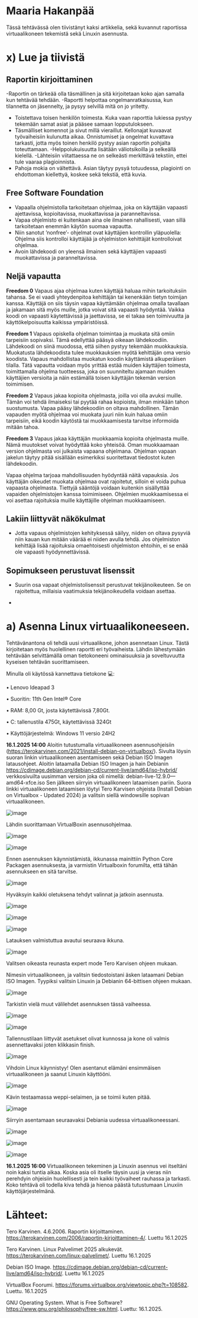 # Maaria Hakanpää

Tässä tehtävässä olen tiivistänyt kaksi artikkelia, sekä kuvannut raportissa virtuaalikoneen tekemistä sekä Linuxin asennusta. 

# x) Lue ja tiivistä

## Raportin kirjoittaminen
-Raportin on tärkeää olla täsmällinen ja sitä kirjoitetaan koko ajan samalla kun tehtävää tehdään.
-Raportti helpottaa ongelmanratkaisussa, kun tilannetta on jäsennelty, ja pysyy selvillä mitä on jo yritetty.
- Toistettava toisen henkilön toimesta. Kuka vaan raporttia lukiessa pystyy tekemään samat asiat ja pääsee samaan lopputulokseen.
- Täsmälliset komennot ja sivut millä vieraillut. Kellonajat kuvaavat työvaiheisiin kulunutta aikaa. Onnistumiset ja ongelmat kuvattava tarkasti, jotta myös toinen henkilö pystyy asian raportin pohjalta toteuttamaan.
-Helppolukuisuutta lisätään väliotsikoilla ja selkeällä kielellä. 
-Lähteisiin viitattaessa ne on selkeästi merkittävä tekstiin, ettei tule vaaraa plagioinnista.
- Pahoja mokia on vältettävä. Asian täytyy pysyä totuudessa, plagiointi on ehdottoman kiellettyä, koskee sekä tekstiä, että kuvia.

## Free Software Foundation
-	Vapaalla ohjelmistolla tarkoitetaan ohjelmaa, joka on käyttäjän vapaasti ajettavissa, kopioitavissa, muokattavissa ja paranneltavissa.
-	Vapaa ohjelmisto ei kuitenkaan aina ole ilmainen rahallisesti, vaan sillä tarkoitetaan enemmän käytön suomaa vapautta.
-	Niin sanotut ’nonfree’- ohjelmat ovat käyttäjien kontrollin yläpuolella: Ohjelma siis kontrolloi käyttäjää ja ohjelmiston kehittäjät kontrolloivat ohjelmaa.
-	Avoin lähdekoodi on yleensä ilmainen sekä käyttäjien vapaasti muokattavissa ja paranneltavissa.

## Neljä vapautta
**Freedom 0**
Vapaus ajaa ohjelmaa kuten käyttäjä haluaa mihin tarkoituksiin tahansa. Se ei vaadi yhteydenpitoa kehittäjän tai kenenkään tietyn toimijan kanssa. Käyttäjä on siis täysin vapaa käyttämään ohjelmaa omalla tavallaan ja jakamaan sitä myös muille, jotka voivat sitä vapaasti hyödyntää. Vaikka koodi on vapaasti käytettävissä ja jaettavissa, se ei takaa sen toimivuutta ja käyttökelpoisuutta kaikissa ympäristöissä.

**Freedom 1**
Vapaus opiskella ohjelman toimintaa ja muokata sitä omiin tarpeisiin sopivaksi. Tämä edellyttää pääsyä oikeaan lähdekoodiin. Lähdekoodi on siinä muodossa, että siihen pystyy tekemään muokkauksia. Muokatusta lähdekoodista tulee muokkauksien myötä kehittäjän oma versio koodista. Vapaus mahdollistaa muokatun koodin käyttämistä alkuperäisen tilalla. Tätä vapautta voidaan myös yrittää estää muiden käyttäjien toimesta, toimittamalla ohjelma tuotteessa, joka on suunniteltu ajamaan muiden käyttäjien versioita ja näin estämällä toisen käyttäjän tekemän version toimimisen.

**Freedom 2**
Vapaus jakaa kopioita ohjelmasta, joilla voi olla avuksi muille. Tämän voi tehdä ilmaiseksi tai pyytää rahaa kopioista, ilman minkään tahon suostumusta. Vapaa pääsy lähdekoodiin on oltava mahdollinen. Tämän vapauden myötä ohjelmaa voi muokata juuri niin kuin haluaa omiin tarpeisiin, eikä koodin käytöstä tai muokkaamisesta tarvitse informoida mitään tahoa.

**Freedom 3** 
Vapaus jakaa käyttäjän muokkaamia kopioita ohjelmasta muille. Nämä muutokset voivat hyödyttää koko yhteisöä. Oman muokkaamaan version ohjelmasta voi julkaista vapaana ohjelmana. Ohjelman vapaan jakelun täytyy pitää sisällään esimerkiksi suoritettavat tiedostot kuten lähdekoodin. 

Vapaa ohjelma tarjoaa mahdollisuuden hyödyntää näitä vapauksia. Jos käyttäjän oikeudet muokata ohjelmaa ovat rajoitetut, silloin ei voida puhua vapaasta ohjelmasta. Tiettyjä sääntöjä voidaan kuitenkin sisällyttää vapaiden ohjelmistojen kanssa toimimiseen. Ohjelmien muokkaamisessa ei voi asettaa rajoituksia muille käyttäjille ohjelman muokkaamiseen. 

## Lakiin liittyvät näkökulmat
-	Jotta vapaus ohjelmistojen kehityksessä säilyy, niiden on oltava pysyviä niin kauan kun mitään väärää ei niiden avulla tehdä. Jos ohjelmiston kehittäjä 	lisää rajoituksia omaehtoisesti ohjelmiston ehtoihin, ei se enää ole vapaasti hyödynnettävissä.

## Sopimukseen perustuvat lisenssit
-	Suurin osa vapaat ohjelmistolisenssit perustuvat tekijänoikeuteen. Se on rajoitettua, millaisia vaatimuksia tekijänoikeudella voidaan asettaa.

-	

# a) Asenna Linux virtuaalikoneeseen.


Tehtävänantona oli tehdä uusi virtuaalikone, johon asennetaan Linux. Tästä kirjoitetaan myös huolellinen raportti eri työvaiheista. Lähdin lähestymään tehtävään selvittämällä oman tietokoneeni ominaisuuksia ja soveltuvuutta kyseisen tehtävän suorittamiseen.

Minulla oli käytössä kannettava tietokone 💻:

•	Lenovo Ideapad 3

•	Suoritin: 11th Gen Intel® Core

•	RAM: 8,00 Gt, josta käytettävissä 7,80Gt.

•	C: tallenustila 475Gt, käytettävissä 324Gt

•	Käyttöjärjestelmä: Windows 11 versio 24H2

**16.1.2025 14:00**
Aloitin tutustumalla virtuaalikoneen asennusohjeisiin (https://terokarvinen.com/2021/install-debian-on-virtualbox/). Sivulta löysin suoran linkin virtuaalikoneen asentamiseen sekä Debian ISO Imagen latausohjeet.
Aloitin lataamalla Debian ISO Imagen ja hain Debianin https://cdimage.debian.org/debian-cd/current-live/amd64/iso-hybrid/ verkkosivuilta uusimman version joka oli nimellä: 
debian-live-12.9.0—amd64-xfce.iso
Sen jälkeen siirryin virtuaalikoneen lataamisen pariin. Suora linkki virtuaalikoneen lataamisen löytyi Tero Karvisen ohjeista (Install Debian on Virtualbox - Updated 2024) ja valitsin siellä windowsille sopivan virtuaalikoneen.

![image](https://github.com/user-attachments/assets/09a07dca-fc06-4f79-af9c-13ca2667b617)

Lähdin suorittamaan VirtualBoxin asennusohjelmaa.

![image](https://github.com/user-attachments/assets/0d1e9a3b-04c5-4a42-b772-761c55c84fd5)

![image](https://github.com/user-attachments/assets/786c1ed2-a5e8-479f-98be-cffe919a64f7)

Ennen asennuksen käynnistämistä, ikkunassa mainittiin Python Core Packagen asennuksesta, ja varmistin Virtualboxin forumilta, että tähän asennukseen en sitä tarvitse.

![image](https://github.com/user-attachments/assets/5c2c9f91-221f-4f39-9970-1ded6ddc40fa)

Hyväksyin kaikki oletuksena tehdyt valinnat ja jatkoin asennusta.

![image](https://github.com/user-attachments/assets/6f8ee9c2-5a00-4edc-a780-097762219557)

![image](https://github.com/user-attachments/assets/2fe2baf8-b958-4918-b6b6-0d7ea24d7050)

![image](https://github.com/user-attachments/assets/77a320db-ba8c-421b-b531-91ab9896798c)

Latauksen valmistuttua avautui seuraava ikkuna.

![image](https://github.com/user-attachments/assets/6c81dc3e-95e1-4725-b6fa-3269183da0d2)

Valitsen oikeasta reunasta expert mode Tero Karvisen ohjeen mukaan.


Nimesin virtuaalikoneen, ja valitsin tiedostoistani äsken lataamani Debian ISO Imagen. Tyypiksi valitsin Linuxin ja Debianin 64-bittisen ohjeen mukaan.

![image](https://github.com/user-attachments/assets/6b51a9f6-8760-4985-9d2e-00e4b31bc448)

Tarkistin vielä muut välilehdet asennuksen tässä vaiheessa.

![image](https://github.com/user-attachments/assets/f6dd469b-4924-4f30-8906-4d27e2524bb3)

![image](https://github.com/user-attachments/assets/43b093b3-76b4-4d76-960f-204318650ea0)

Tallennustilaan liittyvät asetukset olivat kunnossa ja kone oli valmis asennettavaksi joten klikkasin finish.

![image](https://github.com/user-attachments/assets/4414ae77-78d0-4d46-9452-cc302a120dee)

Vihdoin Linux käynnistyy! Olen asentanut elämäni ensimmäisen virtuaalikoneen ja saanut Linuxin käyttööni.

![image](https://github.com/user-attachments/assets/9cd92f4e-97d5-4f58-9ced-51a523890b15)

Kävin testaamassa weppi-selaimen, ja se toimii kuten pitää.

![image](https://github.com/user-attachments/assets/a0a7f454-ce0f-47e3-bfee-cbd989b60cfc)

Siirryin asentamaan seuraavaksi Debiania uudessa virtuaalikoneessani.

![image](https://github.com/user-attachments/assets/fbb652f8-c301-41bd-b05f-adcb2a6f6140)

![image](https://github.com/user-attachments/assets/f8c01d7b-4751-41ef-b6a5-fa947938597c)

![image](https://github.com/user-attachments/assets/67ef88e0-6490-4f6e-a639-60edfeeafa1e)

**16.1.2025 16:00** Virtuaalikoneen tekeminen ja Linuxin asennus vei itseltäni noin kaksi tuntia aikaa. Koska asia oli itselle täysin uusi ja vieras niin perehdyin ohjeisiin huolellisesti ja tein kaikki työvaiheet rauhassa ja tarkasti. Koko tehtävä oli todella kiva tehdä ja hienoa päästä tutustumaan Linuxiin käyttöjärjestelmänä.


# Lähteet:
Tero Karvinen. 4.6.2006. Raportin kirjoittaminen. https://terokarvinen.com/2006/raportin-kirjoittaminen-4/. Luettu 16.1.2025

Tero Karvinen. Linux Palvelimet 2025 alkukevät. https://terokarvinen.com/linux-palvelimet/. Luettu 16.1.2025

Debian ISO Image. https://cdimage.debian.org/debian-cd/current-live/amd64/iso-hybrid/. Luettu 16.1.2025

VirtualBox Foorumi. https://forums.virtualbox.org/viewtopic.php?t=108582. Luettu. 16.1.2025

GNU Operating System. What is Free Software? https://www.gnu.org/philosophy/free-sw.html. Luettu: 16.1.2025.

